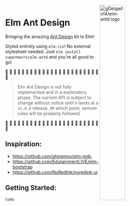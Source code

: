<img src="https://raw.githubusercontent.com/gDelgado14/elm-antd/master/logo.svg" alt="gDelgado14/elm-antd logo" width="40%" align="right">

# Elm Ant Design

Bringing the amazing [Ant Design](https://ant.design) kit to Elm!

Styled entirely using `elm-css`! No external stylesheet needed. Just `elm install supermacro/elm-antd` and you're all good to go!

🚨 🚨 🚨 🚨 🚨 🚨 🚨 🚨 🚨 🚨 🚨 🚨 🚨 🚨 🚨 🚨 🚨 🚨 🚨 🚨 🚨 🚨 🚨 🚨 

> Elm Ant Design is not fully implemented and in a exploratory phase. The current API is subject to change without notice until it lands at a `v1.0.0` release. At which point, semver rules will be properly followed.

🚨 🚨 🚨 🚨 🚨 🚨 🚨 🚨 🚨 🚨 🚨 🚨 🚨 🚨 🚨 🚨 🚨 🚨 🚨 🚨 🚨 🚨 🚨 🚨 

## Inspiration:
- https://github.com/aforemny/elm-mdc
- https://github.com/EdutainmentLIVE/elm-bootstrap
- https://github.com/NoRedInk/noredink-ui

## Getting Started:

`todo`

